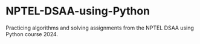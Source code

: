 # NPTEL-DSAA-using-Python
Practicing algorithms and solving assignments from the NPTEL DSAA using Python course 2024.
